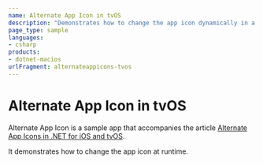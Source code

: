 ```yaml
---
name: Alternate App Icon in tvOS
description: "Demonstrates how to change the app icon dynamically in a .NET for tvOS app"
page_type: sample
languages:
- csharp
products:
- dotnet-macios
urlFragment: alternateappicons-tvos
---
```


# Alternate App Icon in tvOS

Alternate App Icon is a sample app that accompanies the article [Alternate App Icons in .NET for iOS and tvOS](https://learn.microsoft.com/dotnet/ios/app-fundamentals/images-icons/alternate-app-icons).

It demonstrates how to change the app icon at runtime.
